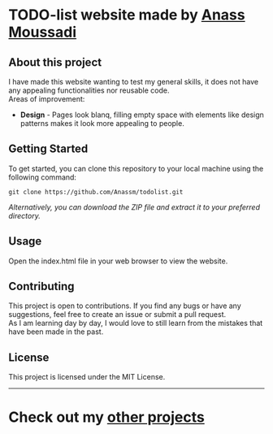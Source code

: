 # TODO-list website made by <a href="https://github.com/Anassm">Anass Moussadi</a>

## About this project 
<p>
  I have made this website wanting to test my general skills, it does not have any appealing functionalities nor reusable code. <br>
  Areas of improvement:
</p>

<ul>
  <li><b>Design</b> - Pages look blanq, filling empty space with elements like design patterns makes it look more appealing to people.</li>
</ul>

## Getting Started
To get started, you can clone this repository to your local machine using the following command:

``git clone https://github.com/Anassm/todolist.git`` <br>

*Alternatively, you can download the ZIP file and extract it to your preferred directory.*

## Usage
Open the index.html file in your web browser to view the website.

## Contributing
This project is open to contributions. If you find any bugs or have any suggestions, feel free to create an issue or submit a pull request.<br>
As I am learning day by day, I would love to still learn from the mistakes that have been made in the past.

## License
This project is licensed under the MIT License.

<hr>

# Check out my <a href="https://github.com/Anassm/Portfolio">other projects</a>

